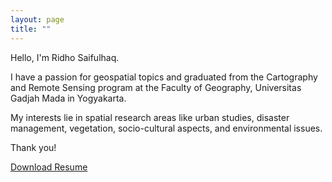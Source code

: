 ```yaml
---
layout: page
title: ""
---
```


Hello, I'm Ridho Saifulhaq.

I have a passion for geospatial topics and graduated from the Cartography and Remote Sensing program at the Faculty of Geography, Universitas Gadjah Mada in Yogyakarta.

My interests lie in spatial research areas like urban studies, disaster management, vegetation, socio-cultural aspects, and environmental issues.

Thank you!

[Download Resume](https://raw.githubusercontent.com/Ridhosflhq/Ridhosflhq.github.io/resume.pdf)
